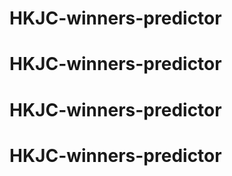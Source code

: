 # HKJC-winners-predictor
# HKJC-winners-predictor
# HKJC-winners-predictor
# HKJC-winners-predictor
